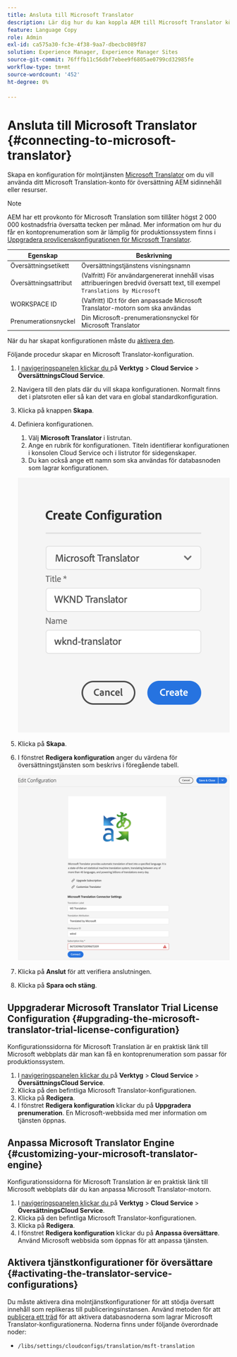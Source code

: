```yaml
---
title: Ansluta till Microsoft Translator
description: Lär dig hur du kan koppla AEM till Microsoft Translator körklart för att automatisera ditt arbetsflöde för översättning.
feature: Language Copy
role: Admin
exl-id: ca575a30-fc3e-4f38-9aa7-dbecbc089f87
solution: Experience Manager, Experience Manager Sites
source-git-commit: 76fffb11c56dbf7ebee9f6805ae0799cd32985fe
workflow-type: tm+mt
source-wordcount: '452'
ht-degree: 0%

---
```


# Ansluta till Microsoft Translator {#connecting-to-microsoft-translator}

Skapa en konfiguration för molntjänsten [Microsoft Translator](https://www.microsoft.com/en-us/translator/business/) om du vill använda ditt Microsoft Translation-konto för översättning AEM sidinnehåll eller resurser.

>[!NOTE]
>
>AEM har ett provkonto för Microsoft Translation som tillåter högst 2 000 000 kostnadsfria översatta tecken per månad. Mer information om hur du får en kontoprenumeration som är lämplig för produktionssystem finns i [Uppgradera provlicenskonfigurationen för Microsoft Translator](#upgrading-the-microsoft-translator-trial-license-configuration).

| Egenskap | Beskrivning |
|---|---|
| Översättningsetikett | Översättningstjänstens visningsnamn |
| Översättningsattribut | (Valfritt) För användargenererat innehåll visas attribueringen bredvid översatt text, till exempel `Translations by Microsoft` |
| WORKSPACE ID | (Valfritt) ID:t för den anpassade Microsoft Translator-motorn som ska användas |
| Prenumerationsnyckel | Din Microsoft-prenumerationsnyckel för Microsoft Translator |

När du har skapat konfigurationen måste du [aktivera den](#activating-the-translator-service-configurations).

Följande procedur skapar en Microsoft Translator-konfiguration.

1. I [navigeringspanelen klickar du ](/help/sites-authoring/basic-handling.md#first-steps) på **Verktyg** > **Cloud Service** > **ÖversättningsCloud Service**.
1. Navigera till den plats där du vill skapa konfigurationen. Normalt finns det i platsroten eller så kan det vara en global standardkonfiguration.
1. Klicka på knappen **Skapa**.
1. Definiera konfigurationen.
   1. Välj **Microsoft Translator** i listrutan.
   1. Ange en rubrik för konfigurationen. Titeln identifierar konfigurationen i konsolen Cloud Service och i listrutor för sidegenskaper.
   1. Du kan också ange ett namn som ska användas för databasnoden som lagrar konfigurationen.

   ![Skapa översättningskonfiguration](assets/create-translation-config.png)

1. Klicka på **Skapa**.
1. I fönstret **Redigera konfiguration** anger du värdena för översättningstjänsten som beskrivs i föregående tabell.

   ![Redigera översättningskonfiguration](assets/edit-translation-config.png)

1. Klicka på **Anslut** för att verifiera anslutningen.
1. Klicka på **Spara och stäng**.

## Uppgraderar Microsoft Translator Trial License Configuration {#upgrading-the-microsoft-translator-trial-license-configuration}

Konfigurationssidorna för Microsoft Translation är en praktisk länk till Microsoft webbplats där man kan få en kontoprenumeration som passar för produktionssystem.

1. I [navigeringspanelen klickar du ](/help/sites-authoring/basic-handling.md#first-steps) på **Verktyg** > **Cloud Service** > **ÖversättningsCloud Service**.
1. Klicka på den befintliga Microsoft Translator-konfigurationen.
1. Klicka på **Redigera**.
1. I fönstret **Redigera konfiguration** klickar du på **Uppgradera prenumeration**. En Microsoft-webbsida med mer information om tjänsten öppnas.

## Anpassa Microsoft Translator Engine {#customizing-your-microsoft-translator-engine}

Konfigurationssidorna för Microsoft Translation är en praktisk länk till Microsoft webbplats där du kan anpassa Microsoft Translator-motorn.

1. I [navigeringspanelen klickar du ](/help/sites-authoring/basic-handling.md#first-steps) på **Verktyg** > **Cloud Service** > **ÖversättningsCloud Service**.
1. Klicka på den befintliga Microsoft Translator-konfigurationen.
1. Klicka på **Redigera**.
1. I fönstret **Redigera konfiguration** klickar du på **Anpassa översättare**. Använd Microsoft webbsida som öppnas för att anpassa tjänsten.

## Aktivera tjänstkonfigurationer för översättare {#activating-the-translator-service-configurations}

Du måste aktivera dina molntjänstkonfigurationer för att stödja översatt innehåll som replikeras till publiceringsinstansen. Använd metoden för att [publicera ett träd](/help/sites-authoring/publishing-pages.md#publishing-and-unpublishing-a-tree) för att aktivera databasnoderna som lagrar Microsoft Translator-konfigurationerna. Noderna finns under följande överordnade noder:

* `/libs/settings/cloudconfigs/translation/msft-translation`
